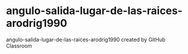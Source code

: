 # angulo-salida-lugar-de-las-raices-arodrig1990
angulo-salida-lugar-de-las-raices-arodrig1990 created by GitHub Classroom
